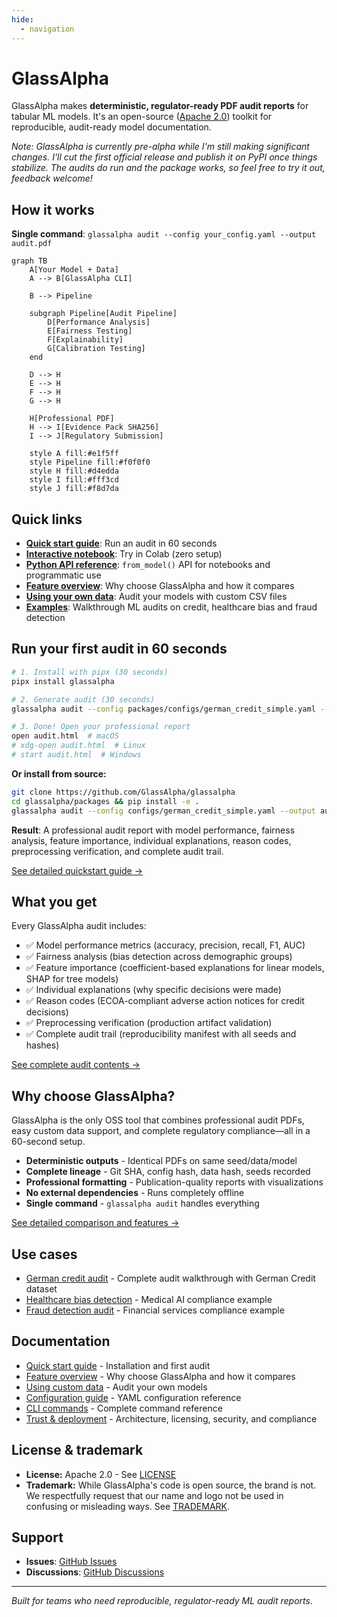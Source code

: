 ```yaml
---
hide:
  - navigation
---
```


# GlassAlpha

GlassAlpha makes **deterministic, regulator-ready PDF audit reports** for tabular ML models. It's an open-source ([Apache 2.0](reference/trust-deployment.md#licensing-dependencies)) toolkit for reproducible, audit-ready model documentation.

_Note: GlassAlpha is currently pre-alpha while I'm still making significant changes. I'll cut the first official release and publish it on PyPI once things stabilize. The audits do run and the package works, so feel free to try it out, feedback welcome!_

## How it works

**Single command**: `glassalpha audit --config your_config.yaml --output audit.pdf`

<div class="index-hero-diagram" markdown>

```mermaid
graph TB
    A[Your Model + Data]
    A --> B[GlassAlpha CLI]

    B --> Pipeline

    subgraph Pipeline[Audit Pipeline]
        D[Performance Analysis]
        E[Fairness Testing]
        F[Explainability]
        G[Calibration Testing]
    end

    D --> H
    E --> H
    F --> H
    G --> H

    H[Professional PDF]
    H --> I[Evidence Pack SHA256]
    I --> J[Regulatory Submission]

    style A fill:#e1f5ff
    style Pipeline fill:#f0f0f0
    style H fill:#d4edda
    style I fill:#fff3cd
    style J fill:#f8d7da
```

</div>

## Quick links

- [**Quick start guide**](getting-started/quickstart.md): Run an audit in 60 seconds
- [**Interactive notebook**](https://colab.research.google.com/github/GlassAlpha/glassalpha/blob/main/examples/notebooks/quickstart_colab.ipynb): Try in Colab (zero setup)
- [**Python API reference**](reference/api/index.md): `from_model()` API for notebooks and programmatic use
- [**Feature overview**](getting-started/overview.md): Why choose GlassAlpha and how it compares
- [**Using your own data**](getting-started/custom-data.md): Audit your models with custom CSV files
- [**Examples**](examples/german-credit-audit.md): Walkthrough ML audits on credit, healthcare bias and fraud detection

## Run your first audit in 60 seconds

```bash
# 1. Install with pipx (30 seconds)
pipx install glassalpha

# 2. Generate audit (30 seconds)
glassalpha audit --config packages/configs/german_credit_simple.yaml --output audit.html

# 3. Done! Open your professional report
open audit.html  # macOS
# xdg-open audit.html  # Linux
# start audit.html  # Windows
```

**Or install from source:**

```bash
git clone https://github.com/GlassAlpha/glassalpha
cd glassalpha/packages && pip install -e .
glassalpha audit --config configs/german_credit_simple.yaml --output audit.html
```

**Result**: A professional audit report with model performance, fairness analysis, feature importance, individual explanations, reason codes, preprocessing verification, and complete audit trail.

[See detailed quickstart guide →](getting-started/quickstart.md)

## What you get

Every GlassAlpha audit includes:

- ✅ Model performance metrics (accuracy, precision, recall, F1, AUC)
- ✅ Fairness analysis (bias detection across demographic groups)
- ✅ Feature importance (coefficient-based explanations for linear models, SHAP for tree models)
- ✅ Individual explanations (why specific decisions were made)
- ✅ Reason codes (ECOA-compliant adverse action notices for credit decisions)
- ✅ Preprocessing verification (production artifact validation)
- ✅ Complete audit trail (reproducibility manifest with all seeds and hashes)

[See complete audit contents →](reference/audit-contents.md)

## Why choose GlassAlpha?

GlassAlpha is the only OSS tool that combines professional audit PDFs, easy custom data support, and complete regulatory compliance—all in a 60-second setup.

- **Deterministic outputs** - Identical PDFs on same seed/data/model
- **Complete lineage** - Git SHA, config hash, data hash, seeds recorded
- **Professional formatting** - Publication-quality reports with visualizations
- **No external dependencies** - Runs completely offline
- **Single command** - `glassalpha audit` handles everything

[See detailed comparison and features →](getting-started/overview.md)

## Use cases

- [German credit audit](examples/german-credit-audit.md) - Complete audit walkthrough with German Credit dataset
- [Healthcare bias detection](examples/healthcare-bias-detection.md) - Medical AI compliance example
- [Fraud detection audit](examples/fraud-detection-audit.md) - Financial services compliance example

## Documentation

- [Quick start guide](getting-started/quickstart.md) - Installation and first audit
- [Feature overview](getting-started/overview.md) - Why choose GlassAlpha and how it compares
- [Using custom data](getting-started/custom-data.md) - Audit your own models
- [Configuration guide](getting-started/configuration.md) - YAML configuration reference
- [CLI commands](reference/cli.md) - Complete command reference
- [Trust & deployment](reference/trust-deployment.md) - Architecture, licensing, security, and compliance

## License & trademark

- **License:** Apache 2.0 - See [LICENSE](https://github.com/GlassAlpha/glassalpha/blob/main/LICENSE)
- **Trademark:** While GlassAlpha's code is open source, the brand is not. We respectfully request that our name and logo not be used in confusing or misleading ways. See [TRADEMARK](reference/TRADEMARK.md).

## Support

- **Issues**: [GitHub Issues](https://github.com/GlassAlpha/glassalpha/issues)
- **Discussions**: [GitHub Discussions](https://github.com/GlassAlpha/glassalpha/discussions)

---

_Built for teams who need reproducible, regulator-ready ML audit reports._
